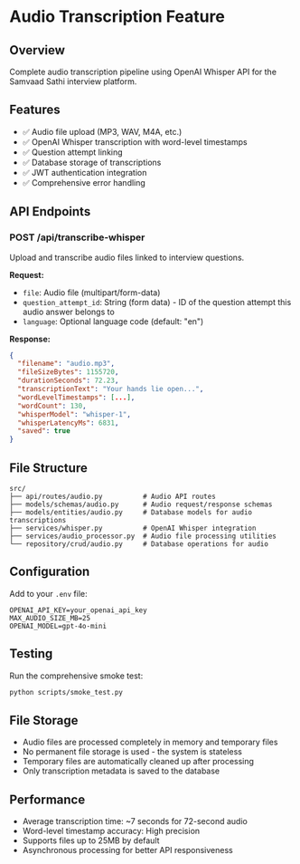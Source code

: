# Audio Transcription Feature

## Overview
Complete audio transcription pipeline using OpenAI Whisper API for the Samvaad Sathi interview platform.

## Features
- ✅ Audio file upload (MP3, WAV, M4A, etc.)
- ✅ OpenAI Whisper transcription with word-level timestamps
- ✅ Question attempt linking
- ✅ Database storage of transcriptions
- ✅ JWT authentication integration
- ✅ Comprehensive error handling

## API Endpoints

### POST /api/transcribe-whisper
Upload and transcribe audio files linked to interview questions.

**Request:**
- `file`: Audio file (multipart/form-data)
- `question_attempt_id`: String (form data) - ID of the question attempt this audio answer belongs to
- `language`: Optional language code (default: "en")

**Response:**
```json
{
  "filename": "audio.mp3",
  "fileSizeBytes": 1155720,
  "durationSeconds": 72.23,
  "transcriptionText": "Your hands lie open...",
  "wordLevelTimestamps": [...],
  "wordCount": 130,
  "whisperModel": "whisper-1",
  "whisperLatencyMs": 6831,
  "saved": true
}
```

## File Structure
```
src/
├── api/routes/audio.py          # Audio API routes
├── models/schemas/audio.py      # Audio request/response schemas
├── models/entities/audio.py     # Database models for audio transcriptions
├── services/whisper.py          # OpenAI Whisper integration
├── services/audio_processor.py  # Audio file processing utilities
└── repository/crud/audio.py     # Database operations for audio
```

## Configuration
Add to your `.env` file:
```
OPENAI_API_KEY=your_openai_api_key
MAX_AUDIO_SIZE_MB=25
OPENAI_MODEL=gpt-4o-mini
```

## Testing
Run the comprehensive smoke test:
```bash
python scripts/smoke_test.py
```

## File Storage
- Audio files are processed completely in memory and temporary files
- No permanent file storage is used - the system is stateless
- Temporary files are automatically cleaned up after processing
- Only transcription metadata is saved to the database

## Performance
- Average transcription time: ~7 seconds for 72-second audio
- Word-level timestamp accuracy: High precision
- Supports files up to 25MB by default
- Asynchronous processing for better API responsiveness
